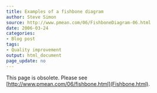 ```yaml
---
title: Examples of a fishbone diagram
author: Steve Simon
source: http://www.pmean.com/06/FishboneDiagram-06.html
date: 2006-03-24
categories:
- Blog post
tags:
- Quality improvement
output: html_document
page_update: no
---
```


This page is obsolete. Please see
[http://www.pmean.com/06/fishbone.html](Fishbone.html).
